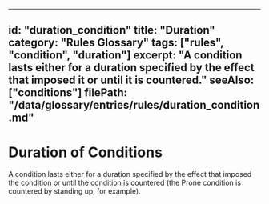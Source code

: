 
---
id: "duration_condition"
title: "Duration"
category: "Rules Glossary"
tags: ["rules", "condition", "duration"]
excerpt: "A condition lasts either for a duration specified by the effect that imposed it or until it is countered."
seeAlso: ["conditions"]
filePath: "/data/glossary/entries/rules/duration_condition.md"
---
# Duration of Conditions

A condition lasts either for a duration specified by the effect that imposed the condition or until the condition is countered (the <span data-term-id="prone_condition" class="glossary-term-link-from-markdown">Prone</span> condition is countered by standing up, for example).
